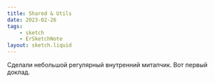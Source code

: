 ```yaml
---
title: Shared & Utils
date: 2023-02-26
tags:
    - sketch
    - ErSketchNote
layout: sketch.liquid
---
```


Сделали небольшой регулярный внутренний митапчик. Вот первый доклад.
